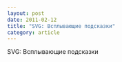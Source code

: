 ```yaml
---
layout: post
date: 2011-02-12
title: "SVG: Всплывающие подсказки"
category: article
---
```

SVG: Всплывающие подсказки
